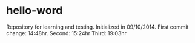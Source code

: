 hello-word
==========

Repository for learning and testing. Initialized in 09/10/2014.
First commit change: 14:48hr.
Second: 15:24hr
Third: 19:03hr
